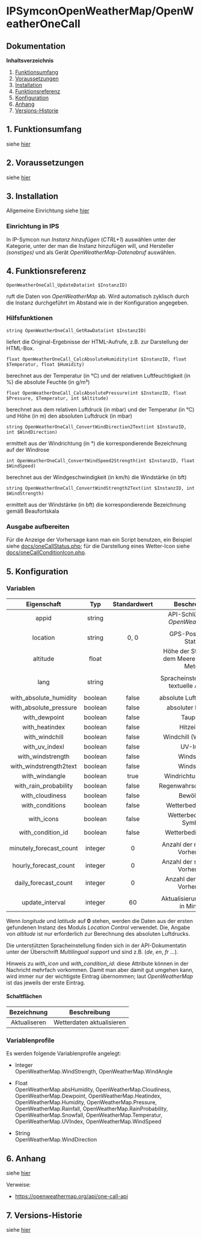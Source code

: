# IPSymconOpenWeatherMap/OpenWeatherOneCall

## Dokumentation

**Inhaltsverzeichnis**

1. [Funktionsumfang](#1-funktionsumfang)
2. [Voraussetzungen](#2-voraussetzungen)
3. [Installation](#3-installation)
4. [Funktionsreferenz](#4-funktionsreferenz)
5. [Konfiguration](#5-konfiguration)
6. [Anhang](#6-anhang)
7. [Versions-Historie](#7-versions-historie)

## 1. Funktionsumfang

siehe [hier](../README.md#1-funktionsumfang)

## 2. Voraussetzungen

siehe [hier](../README.md#2-voraussetzungen)

## 3. Installation

Allgemeine Einrichtung siehe [hier](../README.md#3-#3-installation)

### Einrichtung in IPS

In IP-Symcon nun _Instanz hinzufügen_ (_CTRL+1_) auswählen unter der Kategorie, unter der man die Instanz hinzufügen will, und Hersteller _(sonstiges)_ und als Gerät _OpenWeatherMap-Datenabruf_ auswählen.

## 4. Funktionsreferenz

`OpenWeatherOneCall_UpdateData(int $InstanzID)`

ruft die Daten von _OpenWeatherMap_ ab. Wird automatisch zyklisch durch die Instanz durchgeführt im Abstand wie in der Konfiguration angegeben.

### Hilfsfunktionen

`string OpenWeatherOneCall_GetRawData(int $InstanzID)`

liefert die Original-Ergebnisse der HTML-Aufrufe, z.B. zur Darstellung der HTML-Box.


`float OpenWeatherOneCall_CalcAbsoluteHumidity(int $InstanzID, float $Temperatur, float $Humidity)`

berechnet aus der Temperatur (in °C) und der relativen Luftfeuchtigkeit (in %) die absolute Feuchte (in g/m³)


`float OpenWeatherOneCall_CalcAbsolutePressure(int $InstanzID, float $Pressure, $Temperatur, int $Altitude)`

berechnet aus dem relativen Luftdruck (in mbar) und der Temperatur (in °C) und Höhe (in m) den absoluten Luftdruck (in mbar)


`string OpenWeatherOneCall_ConvertWindDirection2Text(int $InstanzID, int $WindDirection)`

ermittelt aus der Windrichtung (in °) die korrespondierende Bezeichnung auf der Windrose


`int OpenWeatherOneCall_ConvertWindSpeed2Strength(int $InstanzID, float $WindSpeed)`

berechnet aus der Windgeschwindigkeit (in km/h) die Windstärke (in bft)


`string OpenWeatherOneCall_ConvertWindStrength2Text(int $InstanzID, int $WindStrength)`

ermittelt aus der Windstärke (in bft) die korrespondierende Bezeichnung gemäß Beaufortskala


### Ausgabe aufbereiten

Für die Anzeige der Vorhersage kann man ein Script benutzen, ein Beispiel siehe [docs/oneCallStatus.php](../docs/oneCallStatus.php);
für die Darstellung eines Wetter-Icon siehe [docs/oneCallConditionIcon.php](../docs/oneCallConditionIcon.php).

## 5. Konfiguration

### Variablen

| Eigenschaft               | Typ     | Standardwert | Beschreibung                               |
| :-----------------------: | :-----: | :----------: | :----------------------------------------: |
| appid                     | string  |              | API-Schlüssel von _OpenWeatherMap_ |
|                           |         |              | |
| location                  | string  | 0, 0         | GPS-Position der Station |
| altitude                  | float   |              | Höhe der Station über dem Meeresspiegel in Metern |
|                           |         |              | |
| lang                      | string  |              | Spracheinstellungen für textuelle Angaben |
|                           |         |              | |
| with_absolute_humidity    | boolean | false        | absolute Luftfeuchtigkeit |
| with_absolute_pressure    | boolean | false        | absoluter Luftdruck |
| with_dewpoint             | boolean | false        | Taupunkt |
| with_heatindex            | boolean | false        | Hitzeindex |
| with_windchill            | boolean | false        | Windchill (Windkühle) |
| with_uv_indexl            | boolean | false        | UV-Index |
| with_windstrength         | boolean | false        | Windstärke |
| with_windstrength2text    | boolean | false        | Windstärke |
| with_windangle            | boolean | true         | Windrichtung in Grad |
| with_rain_probability     | boolean | false        | Regenwahrscheinlichkeit |
| with_cloudiness           | boolean | false        | Bewölkung |
| with_conditions           | boolean | false        | Wetterbedingungen |
| with_icons                | boolean | false        | Wetterbedingung-Symbole |
| with_condition_id         | boolean | false        | Wetterbedingung-Id |
|                           |         |              | |
| minutely_forecast_count   | integer | 0            | Anzahl der minütlichen Vorhersage |
| hourly_forecast_count     | integer | 0            | Anzahl der stündlichen Vorhersage |
| daily_forecast_count      | integer | 0            | Anzahl der täglichen Vorhersage |
|                           |         |              | |
| update_interval           | integer | 60           | Aktualisierungsintervall in Minuten |

Wenn _longitude_ und _latitude_ auf **0** stehen, werden die Daten aus der ersten gefundenen Instanz des Moduls _Location Control_ verwendet.
Die, Angabe von _altitude_ ist nur erforderlich zur Berechnung des absoluten Luftdrucks.

Die unterstützten Spracheinstellung finden sich in der API-Dokumentatin unter der Überschrift _Multilingual support_ und sind z.B. (_de_, _en_, _fr_ ...).

Hinweis zu _with_icon_ und _with_condition_id_: diese Attribute können in der Nachricht mehrfach vorkommen. Damit man aber damit gut umgehen kann, wird immer nur der wichtigste Eintrag übernommen; laut _OpenWeatherMap_ ist das jeweils der erste Eintrag.

#### Schaltflächen

| Bezeichnung                  | Beschreibung              |
| :--------------------------: | :-----------------------: |
| Aktualiseren                 | Wetterdaten aktualisieren |

### Variablenprofile

Es werden folgende Variablenprofile angelegt:
* Integer<br>
OpenWeatherMap.WindStrength, OpenWeatherMap.WindAngle

* Float<br>
OpenWeatherMap.absHumidity, OpenWeatherMap.Cloudiness, OpenWeatherMap.Dewpoint, OpenWeatherMap.Heatindex, OpenWeatherMap.Humidity, OpenWeatherMap.Pressure, OpenWeatherMap.Rainfall, OpenWeatherMap.RainProbability, OpenWeatherMap.Snowfall, OpenWeatherMap.Temperatur, OpenWeatherMap.UVIndex, OpenWeatherMap.WindSpeed

* String<br>
OpenWeatherMap.WindDirection


## 6. Anhang

siehe [hier](../README.md#6-anhang)

Verweise:
- https://openweathermap.org/api/one-call-api

## 7. Versions-Historie

siehe [hier](../README.md#7-versions-historie)
